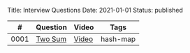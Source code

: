 Title: Interview Questions 
Date: 2021-01-01
Status: published


| # | Question | Video | Tags |
|----|----|----|----|
| 0001 | [Two Sum](http://tofucode.com/posts/leetcode_0001_two-sum.html) | [Video](https://youtu.be/MpjdzAbZ198) | hash-map || 0000 | [Link to Qusetion Post](#) | [Video Link](#) | `a-tag` |
